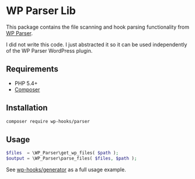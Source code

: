 # WP Parser Lib

This package contains the file scanning and hook parsing functionality from [WP Parser](https://github.com/WordPress/phpdoc-parser).

I did not write this code. I just abstracted it so it can be used independently of the WP Parser WordPress plugin.

## Requirements
* PHP 5.4+
* [Composer](https://getcomposer.org/)

## Installation

```bash
composer require wp-hooks/parser
```

## Usage

```php
$files  = \WP_Parser\get_wp_files( $path );
$output = \WP_Parser\parse_files( $files, $path );
```

See [wp-hooks/generator](https://github.com/wp-hooks/generator) as a full usage example.
